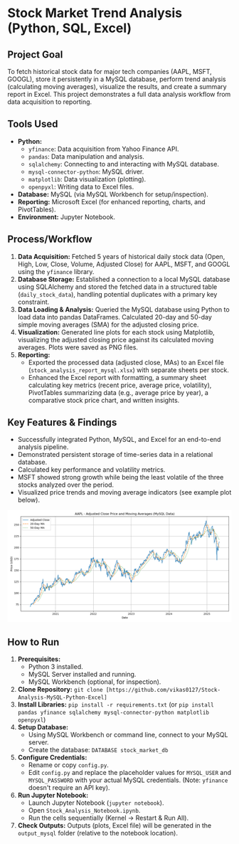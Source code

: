 # Stock Market Trend Analysis (Python, SQL, Excel)

## Project Goal
To fetch historical stock data for major tech companies (AAPL, MSFT, GOOGL), store it persistently in a MySQL database, perform trend analysis (calculating moving averages), visualize the results, and create a summary report in Excel. This project demonstrates a full data analysis workflow from data acquisition to reporting.

## Tools Used
*   **Python:**
    *   `yfinance`: Data acquisition from Yahoo Finance API.
    *   `pandas`: Data manipulation and analysis.
    *   `sqlalchemy`: Connecting to and interacting with MySQL database.
    *   `mysql-connector-python`: MySQL driver.
    *   `matplotlib`: Data visualization (plotting).
    *   `openpyxl`: Writing data to Excel files.
*   **Database:** MySQL (via MySQL Workbench for setup/inspection).
*   **Reporting:** Microsoft Excel (for enhanced reporting, charts, and PivotTables).
*   **Environment:** Jupyter Notebook.

## Process/Workflow
1.  **Data Acquisition:** Fetched 5 years of historical daily stock data (Open, High, Low, Close, Volume, Adjusted Close) for AAPL, MSFT, and GOOGL using the `yfinance` library.
2.  **Database Storage:** Established a connection to a local MySQL database using SQLAlchemy and stored the fetched data in a structured table (`daily_stock_data`), handling potential duplicates with a primary key constraint.
3.  **Data Loading & Analysis:** Queried the MySQL database using Python to load data into pandas DataFrames. Calculated 20-day and 50-day simple moving averages (SMA) for the adjusted closing price.
4.  **Visualization:** Generated line plots for each stock using Matplotlib, visualizing the adjusted closing price against its calculated moving averages. Plots were saved as PNG files.
5.  **Reporting:**
    *   Exported the processed data (adjusted close, MAs) to an Excel file (`stock_analysis_report_mysql.xlsx`) with separate sheets per stock.
    *   Enhanced the Excel report with formatting, a summary sheet calculating key metrics (recent price, average price, volatility), PivotTables summarizing data (e.g., average price by year), a comparative stock price chart, and written insights.

## Key Features & Findings
*   Successfully integrated Python, MySQL, and Excel for an end-to-end analysis pipeline.
*   Demonstrated persistent storage of time-series data in a relational database.
*   Calculated key performance and volatility metrics.
*   MSFT showed strong growth while being the least volatile of the three stocks analyzed over the period. 
*   Visualized price trends and moving average indicators (see example plot below).

![AAPL Stock Chart](AAPL_price_MA_plot_mysql.png)

## How to Run
1.  **Prerequisites:**
    *   Python 3 installed.
    *   MySQL Server installed and running.
    *   MySQL Workbench (optional, for inspection).
2.  **Clone Repository:** `git clone [https://github.com/vikas0127/Stock-Analysis-MySQL-Python-Excel]` 
3.  **Install Libraries:** `pip install -r requirements.txt` (or `pip install pandas yfinance sqlalchemy mysql-connector-python matplotlib openpyxl`)
4.  **Setup Database:**
    *   Using MySQL Workbench or command line, connect to your MySQL server.
    *   Create the database: `DATABASE stock_market_db`
5.  **Configure Credentials:**
    *   Rename or copy `config.py`.
    *   Edit `config.py` and replace the placeholder values for `MYSQL_USER` and `MYSQL_PASSWORD` with your actual MySQL credentials. (Note: `yfinance` doesn't require an API key).
6.  **Run Jupyter Notebook:**
    *   Launch Jupyter Notebook (`jupyter notebook`).
    *   Open `Stock_Analysis_Notebook.ipynb`.
    *   Run the cells sequentially (Kernel -> Restart & Run All).
7.  **Check Outputs:** Outputs (plots, Excel file) will be generated in the `output_mysql` folder (relative to the notebook location).
